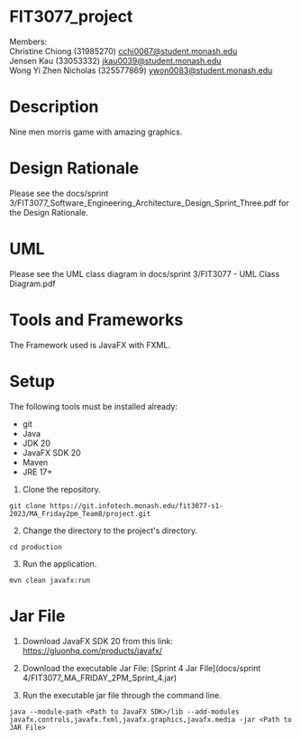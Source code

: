 # FIT3077_project

Members:  
Christine Chiong (31985270) cchi0067@student.monash.edu  
Jensen Kau (33053332) jkau0039@student.monash.edu  
Wong Yi Zhen Nicholas (325577869) ywon0083@student.monash.edu  

# Description
Nine men morris game with amazing graphics.

# Design Rationale
Please see the docs/sprint 3/FIT3077_Software_Engineering_Architecture_Design_Sprint_Three.pdf  for the Design Rationale.

# UML
Please see the UML class diagram in docs/sprint 3/FIT3077 - UML Class Diagram.pdf 

# Tools and Frameworks
The Framework used is JavaFX with FXML.

# Setup
The following tools must be installed already:
- git
- Java
- JDK 20
- JavaFX SDK 20
- Maven
- JRE 17+

1. Clone the repository.
```
git clone https://git.infotech.monash.edu/fit3077-s1-2023/MA_Friday2pm_Team8/project.git
```

2. Change the directory to the project's directory.
```
cd production
```

3. Run the application.
```
mvn clean javafx:run
```

# Jar File
1. Download JavaFX SDK 20 from this link: https://gluonhq.com/products/javafx/

2. Download the executable Jar File:
[Sprint 4 Jar File](docs/sprint 4/FIT3077_MA_FRIDAY_2PM_Sprint_4.jar)

3. Run the executable jar file through the command line.
```
java --module-path <Path to JavaFX SDK>/lib --add-modules javafx.controls,javafx.fxml,javafx.graphics,javafx.media -jar <Path to JAR File>
```
